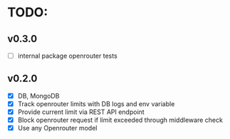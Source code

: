 # TODO:

## v0.3.0
- [ ] internal package openrouter tests

## v0.2.0
- [x] DB, MongoDB
- [x] Track openrouter limits with DB logs and env variable
- [x] Provide current limit via REST API endpoint
- [x] Block openrouter request if limit exceeded through middleware check
- [x] Use any Openrouter model